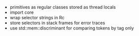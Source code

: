 - primitives as regular classes stored as thread locals
- import core
- wrap selector strings in Rc
- store selectors in stack frames for error traces
- use std::mem::discriminant for comparing tokens by tag only

